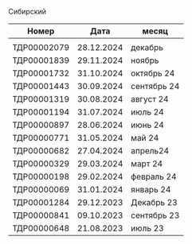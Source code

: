  
Сибирский

| Номер       | Дата        | месяц       |
| ----------- | ----------- | ----------- |
|             |             |             |
| ТДР00002079 | 28.12.2024  | декабрь     |
| ТДР00001839 | 29.11.2024  | ноябрь      |
| ТДР00001732 | 31.10.2024  | октябрь 24  |
| ТДР00001443 | 30.09.2024  | сентябрь 24 |
| ТДР00001319 | 30.08.2024  | август 24   |
| ТДР00001194 | 31.07.2024  | июль 24     |
| ТДР00000897 | 28.06.2024  | июнь 24     |
| ТДР00000771 | 31.05.2024  | май 24      |
| ТДР00000682 | 27.04.2024  | апрель24    |
| ТДР00000329 | 29.03.2024  | март 24     |
| ТДР00000198 | 29.02.2024  | февраль 24  |
| ТДР00000069 | 31.01.2024  | январь 24   |
| ТДР00001284 | 29.12.2023  | Декабрь 23  |
| ТДР00000841 | 09.10.2023  | сентябрь 23 |
| ТДР00000648 | 21.08.2023  | июль 23     |
